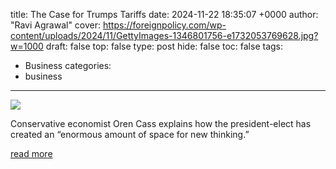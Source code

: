 title: The Case for Trumps Tariffs
date: 2024-11-22 18:35:07 +0000
author: "Ravi Agrawal"
cover: https://foreignpolicy.com/wp-content/uploads/2024/11/GettyImages-1346801756-e1732053769628.jpg?w=1000
draft: false
top: false
type: post
hide: false
toc: false
tags:
  - Business
categories:
  - business
---

![](https://foreignpolicy.com/wp-content/uploads/2024/11/GettyImages-1346801756-e1732053769628.jpg?w=1000)

Conservative economist Oren Cass explains how the president-elect has created an “enormous amount of space for new thinking.”

[read more](https://foreignpolicy.com/2024/11/22/oren-cass-makes-case-for-trump-tariffs/)
